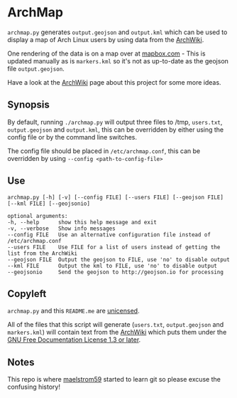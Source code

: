 ArchMap
=======

`archmap.py` generates `output.geojson` and `output.kml` which can be used to display a map of Arch Linux users by using data from the [ArchWiki](https://wiki.archlinux.org/index.php/ArchMap/List).

One rendering of the data is on a map over at [mapbox.com](https://a.tiles.mapbox.com/v3/alux.hclg4eg0/page.html?secure=1#4/39.63/-104.91) - This is updated manually as is `markers.kml` so it's not as up-to-date as the geojson file `output.geojson`.

Have a look at the [ArchWiki](https://wiki.archlinux.org/index.php/ArchMap) page about this project for some more ideas.


Synopsis
--------
By default, running `./archmap.py` will output three files to /tmp, `users.txt`, `output.geojson` and `output.kml`, this can be overridden by either using the config file or by the command line switches.

The config file should be placed in `/etc/archmap.conf`, this can be overridden by using `--config <path-to-config-file>`


Use
---
    archmap.py [-h] [-v] [--config FILE] [--users FILE] [--geojson FILE] [--kml FILE] [--geojsonio]

    optional arguments:
    -h, --help      show this help message and exit
    -v, --verbose   Show info messages
    --config FILE   Use an alternative configuration file instead of /etc/archmap.conf
    --users FILE    Use FILE for a list of users instead of getting the list from the ArchWiki
    --geojson FILE  Output the geojson to FILE, use 'no' to disable output
    --kml FILE      Output the kml to FILE, use 'no' to disable output
    --geojsonio     Send the geojson to http://geojson.io for processing

Copyleft
--------
`archmap.py` and this `README.me` are [unicensed](http://unlicense.org/).

All of the files that this script will generate (`users.txt`, `output.geojson` and `markers.kml`) will contain text from the [ArchWiki](https://wiki.archlinux.org/index.php/ArchMap/List) which puts them under the [GNU Free Documentation License 1.3 or later](http://www.gnu.org/copyleft/fdl.html).


Notes
-----
This repo is where [maelstrom59](https://github.com/maelstrom59) started to learn git so please excuse the confusing history!

